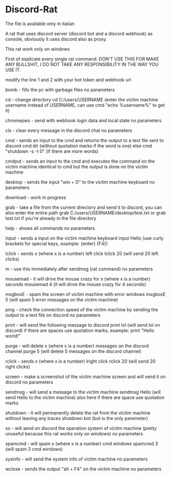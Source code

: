 # Discord-Rat
The file is available only in italian


A rat that uses discord server (discord bot and a discord webhook) as console, obviously it uses discord also as proxy.


This rat work only on windows


First of explicate every single rat command: DON'T USE THIS FOR MAKE ANY BULLSHIT, I DO NOT TAKE ANY RESPONSIBILITY IN THE WAY YOU USE IT.


modify the line 1 and 2 with your bot token and webhook url



bomb - fills the pc with garbage files
no parameters


cd - change directory
cd C:/users/USERNAME (enter the victim machine username instead of USERNAME, can use cmd "echo %username%" to get it)


chromepws - send with webhook login data and local state
no parameters


cls - clear every message in the discord chat
no parameters


cmd - sends an input to the cmd and returns the output to a text file sent to discord
cmd dir (without quotation marks if the word is one) else cmd "shutdown -s -t 0" (if there are more words)


cmdput - sends an input to the cmd and executes the command on the victim machine
identical to cmd but the output is done on the victim machine


desktop - sends the input "win + D" to the victim machine keyboard
no parameters


download - work in progress


grab - take a file from the current directory and send it to discord, you can also enter the entire path
grab C:/users/USERNAME/desktop/test.txt  or  grab test.txt if you're already in the file directory


help - shows all commands
no parameters


input - sends a input on the victim machine keyboard
input Hello (use curly brackets for special keys, example: {enter} {F4})


lclick - sends x (where x is a number) left click
lclick 20 (will send 20 left clicks)


m - use this immediately after sendmsg (rat command)
no parameters


mousemad - it will drive the mouse crazy for x (where x is a number) seconds
mousemad 4 (it will drive the mouse crazy for 4 seconds)


msgboxE - spam the screen of victim machine with error windows
msgboxE 5 (will spam 5 error messages on the victim machine)


ping - check the connection speed of the victim machine by sending the output to a text file on discord
no parameters


print - will send the following message to discord
print lol (will send lol on discord) if there are spaces use quotation marks, example: print "Hello world!"


purge - will delete x (where x is a number) messages on the discord channel
purge 5 (will delete 5 messages on the discord channel)


rclick - sends x (where x is a number) lright click
rclick 20 (will send 20 right clicks)


screen - make a screenshot of the victim machine screen and will send it on discord
no parameters


sendmsg - will send a message to the victim machine
sendmsg Hello (will send Hello to the victim machine) also here if there are space use quotation marks


shutdown - it will permanently delete the rat from the victim machine without leaving any traces
shutdown bot (bot is the only paremeter)


so - will send on discord the operation system of victim machine (pretty unuseful because this rat works only on windows)
no parameters


spamcmd - will spam x (where x is a number) cmd windows
spamcmd 3 (will spam 3 cmd windows)


sysinfo - will send the system info of victim machine
no parameters


wclose - sends the output "alt + F4" on the victim machine
no parameters
